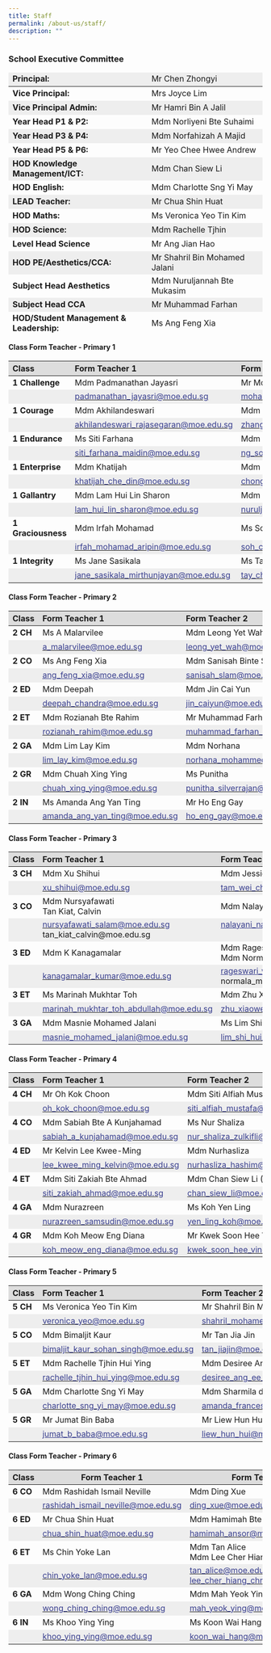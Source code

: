 ```yaml
---
title: Staff
permalink: /about-us/staff/
description: ""
---
```

### School Executive Committee


<table width="450" height="516" class="tg">
  <thead>
    <tr>
      <td width="298" height="28" bgcolor="#eee" class="tg-dgl5" style="text-align: left"><strong>Principal:<span style=""></span></strong></td>
      <td width="257" bgcolor="#eee" class="tg-zr06" style="text-align: left">Mr Chen Zhongyi</td>
    </tr>
  </thead>
  <tbody>
    <tr>
      <td height="28" class="tg-mdf1"><strong>Vice Principal:</strong></td>
      <td class="tg-faf8">Mrs Joyce Lim </td>
    </tr>
    <tr>
      <td height="28" bgcolor="#eee" class="tg-dgl5"><strong>Vice Principal Admin:</strong></td>
      <td bgcolor="#eee" class="tg-zr06">Mr Hamri Bin A Jalil</td>
    </tr>
    <tr>
      <td height="28" class="tg-mdf1"><strong>Year Head P1 &amp; P2:</strong></td>
      <td class="tg-faf8">Mdm Norliyeni Bte Suhaimi</td>
    </tr>
    <tr>
      <td height="28" bgcolor="#eee" class="tg-dgl5"><strong>Year Head P3 &amp; P4:</strong></td>
      <td bgcolor="#eee" class="tg-zr06">Mdm Norfahizah A Majid</td>
    </tr>
    <tr>
      <td height="28" class="tg-mdf1"><strong>Year Head P5 &amp; P6:</strong></td>
      <td class="tg-faf8">Mr Yeo Chee Hwee Andrew</td>
    </tr>
    <tr>
      <td height="28" bgcolor="#eee" class="tg-dgl5"><strong>HOD Knowledge Management/ICT:</strong></td>
      <td bgcolor="#eee" class="tg-zr06">Mdm Chan Siew Li</td>
    </tr>
    <tr>
      <td height="28" class="tg-mdf1"><strong>HOD English: </strong></td>
      <td class="tg-faf8">Mdm Charlotte Sng Yi May</td>
    </tr>
    <tr>
      <td height="28" bgcolor="#eee" class="tg-8rcp"><strong><span class="tg-mdf1">LEAD Teacher:</span></strong></td>
      <td bgcolor="#eee" class="tg-zr06">Mr Chua Shin Huat</td>
    </tr>
    <tr>
      <td height="28" class="tg-mdf1"><strong>HOD Maths:<br>
      </strong></td>
      <td class="tg-faf8">Ms Veronica Yeo Tin Kim<br></td>
    </tr>
    <tr bgcolor="#eee">
      <td height="28" class="tg-dgl5"><strong>HOD Science:</strong></td>
      <td class="tg-zr06">Mdm Rachelle Tjhin</td>
    </tr>
    <tr>
      <td height="28" class="tg-mdf1"><strong>Level Head Science</strong></td>
      <td class="tg-faf8">Mr  Ang Jian Hao</td>
    </tr>
    <tr>
      <td height="28" bgcolor="#eee" class="tg-dgl5"><strong>HOD PE/Aesthetics/CCA:</strong></td>
      <td bgcolor="#eee" class="tg-zr06">Mr Shahril Bin Mohamed Jalani</td>
    </tr>
    <tr>
      <td height="28" class="tg-mdf1"><strong>Subject Head Aesthetics</strong></td>
      <td class="tg-faf8">Mdm Nuruljannah Bte Mukasim</td>
    </tr>
    <tr bgcolor="#eee">
      <td height="28" class="tg-dgl5"><strong>Subject Head CCA</strong></td>
      <td class="tg-zr06">Mr Muhammad Farhan</td>
    </tr>
    <tr>
      <td height="28" class="tg-mdf1"><strong>HOD/Student Management &amp; Leadership:</strong></td>
      <td class="tg-faf8">Ms Ang Feng Xia</td>
    </tr>
    <tr bgcolor="#eee">
      <td height="28" class="tg-dgl5"><strong>HOD/Character &amp; Citizenship Education:</strong></td>
      <td class="tg-zr06">Mrs Alice Tan</td>
    </tr>
    <tr>
      <td height="28" class="tg-mdf1"><strong>Subject Head CCE</strong></td>
      <td class="tg-faf8">Ms  Khoo Ying Ying</td>
    </tr>
    <tr>
      <td height="28" bgcolor="#eee" class="tg-dgl5"><strong>HOD/School Staff Development:</strong></td>
      <td bgcolor="#eee" class="tg-zr06">Mrs Rashidah Neville</td>
    </tr>
    <tr>
      <td height="28" class="tg-mdf1"><strong>HOD/Mother Tongue</strong></td>
      <td class="tg-faf8">Mdm Christine Lee</td>
    </tr>
    <tr>
      <td height="28" bgcolor="#eee" class="tg-dgl5"><strong>Level Head Chinese</strong></td>
      <td bgcolor="#eee" class="tg-zr06">Mdm Mah Yeok Ying</td>
    </tr>
  </tbody>
</table>

#### Class Form Teacher - Primary 1
<table width="600" class="tg">
  <thead>
    <tr>
      <th width="125" bgcolor="#ddd" class="tg-dgl5" style="text-align: left">Class</th>
      <th width="257" height="28" bgcolor="#ddd" class="tg-dgl5" style="text-align: left">Form Teacher 1</th>
      <th width="257" bgcolor="#ddd" class="tg-dgl5" style="text-align: left">Form Teacher 2</th>
    </tr>
  </thead>
  <tbody>
    <tr>
      <td height="28" class="tg-faf8"><strong>1 Challenge</strong></td>
      <td height="28" class="tg-9678">Mdm Padmanathan Jayasri<br></td>
      <td height="28" class="tg-faf8">Mr Mohd Fadzeel<br></td>
    </tr>
    <tr>
      <td height="28" bgcolor="#eee" class="tg-zr06"></td>
      <td height="28" bgcolor="#eee" class="tg-wmsy"><a href="mailto:padmanathan_jayasri@moe.edu.sg"><span style="text-decoration:none;color:#383E8E">padmanathan_jayasri@moe.edu.sg</span></a><br></td>
      <td height="28" bgcolor="#eee" class="tg-wmsy"><a href="mailto:mohamed_fadzeel_abdul_rahm@moe.edu.sg"><span style="text-decoration:none;color:#383E8E">mohamed_fadzeel_abdul_rahm@moe.edu.sg</span></a><br></td>
    </tr>
    <tr>
      <td height="28" class="tg-faf8"><strong>1 Courage</strong></td>
      <td height="28" class="tg-faf8">Mdm Akhilandeswari<br></td>
      <td height="28" class="tg-faf8">Mdm Zhang Zhe Jin<br></td>
    </tr>
    <tr>
      <td height="28" bgcolor="#eee" class="tg-zr06"></td>
      <td height="28" bgcolor="#eee" class="tg-wmsy"><a href="mailto:akhilandeswari_rajasegaran@moe.edu.sg"><span style="text-decoration:none;color:#383E8E">akhilandeswari_rajasegaran@moe.edu.sg</span></a><br></td>
      <td height="28" bgcolor="#eee" class="tg-wmsy"><a href="mailto:zhang_zhe_jin@moe.edu.sg"><span style="text-decoration:none;color:#383E8E">zhang_zhe_jin@moe.edu.sg</span></a><br></td>
    </tr>
    <tr>
      <td height="28" class="tg-faf8"><strong>1 Endurance</strong></td>
      <td height="28" class="tg-9678">Ms Siti Farhana<br></td>
      <td height="28" class="tg-faf8">Mdm Ng Soek Mui <br></td>
    </tr>
    <tr>
      <td height="28" bgcolor="#eee" class="tg-zr06"></td>
      <td height="28" bgcolor="#eee" class="tg-wmsy"><a href="mailto:siti_farhana_maidin@moe.edu.sg"><span style="text-decoration:none;color:#383E8E">siti_farhana_maidin@moe.edu.sg</span></a></td>
      <td height="28" bgcolor="#eee" class="tg-wmsy"><a href="mailto:ng_soek_mui@moe.edu.sg"><span style="text-decoration:none;color:#383E8E">ng_soek_mui@moe.edu.sg</span></a><br></td>
    </tr>
    <tr>
      <td height="28" class="tg-faf8"><strong>1 Enterprise</strong></td>
      <td height="28" class="tg-faf8">Mdm Khatijah<br></td>
      <td height="28" class="tg-9678">Mdm Chong You Kim<br></td>
    </tr>
    <tr>
      <td height="28" bgcolor="#eee" class="tg-zr06"></td>
      <td height="28" bgcolor="#eee" class="tg-wmsy"><a href="mailto:khatijah_che_din@moe.edu.sg"><span style="text-decoration:none;color:#383E8E">khatijah_che_din@moe.edu.sg</span></a><br></td>
      <td height="28" bgcolor="#eee" class="tg-wmsy"><a href="mailto:chong_you_kim@moe.edu.sg"><span style="text-decoration:none;color:#383E8E">chong_you_kim@moe.edu.sg</span></a><br></td>
    </tr>
    <tr>
      <td height="28" class="tg-faf8"><strong>1 Gallantry</strong></td>
      <td height="28" class="tg-faf8">Mdm Lam Hui Lin Sharon <br></td>
      <td height="28" class="tg-9678">Mdm Nuruljannah</td>
    </tr>
    <tr>
      <td height="28" bgcolor="#eee" class="tg-zr06"></td>
      <td height="28" bgcolor="#eee" class="tg-wmsy"><a href="mailto:lam_hui_lin_sharon@moe.edu.sg"><span style="text-decoration:none;color:#383E8E">lam_hui_lin_sharon@moe.edu.sg</span></a><br></td>
      <td height="28" bgcolor="#eee" class="tg-wmsy"><a href="mailto:nuruljannah_mukasim@moe.edu.sg"><span style="text-decoration:none;color:#383E8E">nuruljannah_mukasim@moe.edu.sg</span></a></td>
    </tr>
    <tr>
      <td height="28" class="tg-faf8"><strong>1 Graciousness</strong></td>
      <td height="28" class="tg-faf8">Mdm Irfah Mohamad<br></td>
      <td height="28" class="tg-faf8">Ms Soh Chiew Bee</td>
    </tr>
    <tr>
      <td height="28" bgcolor="#eee" class="tg-zr06"></td>
      <td height="28" bgcolor="#eee" class="tg-wmsy"><a href="mailto:irfah_mohamad_aripin@moe.edu.sg"><span style="text-decoration:none;color:#383E8E">irfah_mohamad_aripin@moe.edu.sg</span></a><br></td>
      <td height="28" bgcolor="#eee" class="tg-wmsy"><a href="mailto:soh_chiew_bee@moe.edu.sg"><span style="text-decoration:none;color:#383E8E">soh_chiew_bee@moe.edu.sg</span></a></td>
    </tr>
    <tr>
      <td height="28" class="tg-faf8"><strong>1 Integrity</strong></td>
      <td height="28" class="tg-9678">Ms Jane Sasikala<br></td>
      <td height="28" class="tg-faf8">Ms Tay Chun Fang</td>
    </tr>
    <tr>
      <td height="28" bgcolor="#eee" class="tg-zr06"></td>
      <td height="28" bgcolor="#eee" class="tg-wmsy"><a href="mailto:jane_sasikala_mirthunjayan@moe.edu.sg"><span style="text-decoration:none;color:#383E8E">jane_sasikala_mirthunjayan@moe.edu.sg</span></a><br></td>
      <td height="28" bgcolor="#eee" class="tg-wmsy"><a href="mailto:tay_chun_fang@moe.edu.sg"><span style="text-decoration:none;color:#383E8E">tay_chun_fang@moe.edu.sg</span></a></td>
    </tr>
  </tbody>
</table>

#### Class Form Teacher - Primary 2

<table class="tg">
  <thead>
    <tr>
      <th width="97" height="28" bgcolor="#ddd" class="tg-1wig" style="text-align: left">Class</th>
      <th width="273" bgcolor="#ddd" class="tg-1wig" style="text-align: left">Form Teacher 1</th>
      <th width="297" bgcolor="#ddd" class="tg-1wig" style="text-align: left">Form Teacher 2</th>
    </tr>
  </thead>
  <tbody>
    <tr>
      <td height="28" class="tg-faf8"><strong>2 CH</strong></td>
      <td class="tg-faf8">Ms A Malarvilee<br></td>
      <td class="tg-faf8">Mdm Leong Yet Wah</td>
    </tr>
    <tr bgcolor="#eee">
      <td height="28" class="tg-cly1"></td>
      <td class="tg-0o4f"><a href="mailto:a_malarvilee@moe.edu.sg"><span style="text-decoration:none;color:#383E8E">a_malarvilee@moe.edu.sg</span></a><br></td>
      <td class="tg-0o4f"><a href="mailto:leong_yet_wah@moe.edu.sg"><span style="text-decoration:none;color:#383E8E">leong_yet_wah@moe.edu.sg</span></a></td>
    </tr>
    <tr>
      <td height="28" class="tg-faf8"><strong>2 CO</strong></td>
      <td class="tg-faf8">Ms Ang Feng Xia<br></td>
      <td class="tg-faf8">Mdm Sanisah Binte Slam</td>
    </tr>
    <tr bgcolor="#eee">
      <td height="28" class="tg-cly1"></td>
      <td class="tg-23ad"><a href="mailto:ang_feng_xia@moe.edu.sg"><span style="text-decoration:underline;color:#383E8E">ang_feng_xia@moe.edu.sg</span></a><br></td>
      <td class="tg-0o4f"><a href="mailto:sanisah_slam@moe.edu.sg"><span style="text-decoration:none;color:#383E8E">sanisah_slam@moe.edu.sg</span></a></td>
    </tr>
    <tr>
      <td height="28" class="tg-faf8"><strong>2 ED</strong></td>
      <td class="tg-faf8">Mdm Deepah <br></td>
      <td class="tg-faf8">Mdm Jin Cai Yun</td>
    </tr>
    <tr bgcolor="#eee">
      <td height="28" class="tg-cly1"></td>
      <td class="tg-0o4f"><a href="mailto:deepah_chandra@moe.edu.sg"><span style="text-decoration:none;color:#383E8E">deepah_chandra@moe.edu.sg</span></a><br></td>
      <td class="tg-23ad"><a href="mailto:jin_caiyun@moe.edu.sg"><span style="text-decoration:underline;color:#383E8E">jin_caiyun@moe.edu.sg</span></a></td>
    </tr>
    <tr>
      <td height="28" class="tg-faf8"><strong>2 ET</strong></td>
      <td class="tg-faf8">Mdm Rozianah Bte Rahim</td>
      <td class="tg-faf8">Mr Muhammad Farhan<br></td>
    </tr>
    <tr bgcolor="#eee">
      <td height="28" class="tg-cly1"></td>
      <td class="tg-0o4f"><a href="mailto:rozianah_rahim@moe.edu.sg"><span style="text-decoration:none;color:#383E8E">rozianah_rahim@moe.edu.sg</span></a></td>
      <td class="tg-0o4f"><a href="mailto:muhammad_farhan_mohd_huzaimy@moe.edu.sg"><span style="text-decoration:none;color:#383E8E">muhammad_farhan_mohd_huzaimy@moe.edu.sg</span></a><br></td>
    </tr>
    <tr>
      <td height="28" class="tg-faf8"><strong>2 GA</strong></td>
      <td class="tg-9678">Mdm Lim Lay Kim</td>
      <td class="tg-faf8">Mdm Norhana<br></td>
    </tr>
    <tr bgcolor="#eee">
      <td height="28" class="tg-cly1"></td>
      <td class="tg-0o4f"><a href="mailto:lim_lay_kim@moe.edu.sg"><span style="text-decoration:none;color:#383E8E">lim_lay_kim@moe.edu.sg</span></a></td>
      <td class="tg-0o4f"><a href="mailto:norhana_mohammed@moe.edu.sg"><span style="text-decoration:none;color:#383E8E">norhana_mohammed@moe.edu.sg</span></a><br></td>
    </tr>
    <tr>
      <td height="28" class="tg-faf8"><strong>2 GR</strong></td>
      <td class="tg-faf8">Mdm Chuah Xing Ying<br></td>
      <td class="tg-faf8">Ms Punitha</td>
    </tr>
    <tr bgcolor="#eee">
      <td height="28" class="tg-cly1"></td>
      <td class="tg-0o4f"><a href="mailto:chuah_xing_ying@moe.edu.sg"><span style="text-decoration:none;color:#383E8E">chuah_xing_ying@moe.edu.sg</span></a><br></td>
      <td class="tg-0o4f"><a href="mailto:punitha_silverrajan@moe.edu.sg"><span style="text-decoration:none;color:#383E8E">punitha_silverrajan@moe.edu.sg</span></a></td>
    </tr>
    <tr>
      <td height="28" class="tg-faf8"><strong> 2 IN</strong></td>
      <td class="tg-faf8">Ms Amanda Ang Yan Ting</td>
      <td class="tg-faf8"> Mr Ho Eng Gay</td>
    </tr>
    <tr bgcolor="#eee">
      <td height="28" class="tg-0lax"></td>
      <td class="tg-0o4f"><a href="mailto:amanda_ang_yan_ting@moe.edu.sg"><span style="text-decoration:none;color:#383E8E">amanda_ang_yan_ting@moe.edu.sg</span></a><br></td>
      <td class="tg-0o4f"><a href="mailto:ho_eng_gay@moe.edu.sg"><span style="text-decoration:none;color:#383E8E">ho_eng_gay@moe.edu.sg</span></a></td>
    </tr>
  </tbody>
</table>

#### Class Form Teacher - Primary 3
<table class="tg">
  <thead>
    <tr>
      <th width="95" height="28" bgcolor="#ddd" class="tg-dgl5" style="text-align: left">Class</th>
      <th width="285" bgcolor="#ddd" class="tg-dgl5" style="text-align: left">Form Teacher 1</th>
      <th width="283" bgcolor="#ddd" class="tg-dgl5" style="text-align: left">Form Teacher 2</th>
    </tr>
  </thead>
  <tbody>
    <tr>
      <td height="28" class="tg-faf8"><strong>3 CH</strong></td>
      <td class="tg-faf8">Mdm Xu Shihui</td>
      <td class="tg-faf8">Mdm Jessica Tam Wei Chee<br></td>
    </tr>
    <tr>
      <td height="28" bgcolor="#eee" class="tg-zr06"></td>
      <td bgcolor="#eee" class="tg-wmsy"><a href="mailto:xu_shihui@moe.edu.sg"><span style="text-decoration:none;color:#383E8E">xu_shihui@moe.edu.sg</span></a></td>
      <td bgcolor="#eee" class="tg-wmsy"><a href="mailto:tam_wei_chee_jessica@moe.edu.sg"><span style="text-decoration:none;color:#383E8E">tam_wei_chee_jessica@moe.edu.sg</span></a><br></td>
    </tr>
    <tr>
      <td height="28" class="tg-faf8"><strong>3 CO</strong></td>
      <td class="tg-faf8">Mdm Nursyafawati <br>
        Tan Kiat, Calvin</td>
      <td class="tg-faf8">Mdm Nalayani Nair</td>
    </tr>
    <tr>
      <td height="28" bgcolor="#eee" class="tg-zr06"></td>
      <td bgcolor="#eee" class="tg-wmsy"><a href="mailto:nursyafawati_salam@moe.edu.sg"><span style="text-decoration:none;color:#383E8E">nursyafawati_salam@moe.edu.sg</span></a><br>
        tan_kiat_calvin@moe.edu.sg</td>
      <td valign="top" bgcolor="#eee" class="tg-ugoc"><a href="mailto:nalayani_nair_mukunan_nair@moe.edu.sg"><span style="text-decoration:underline;color:#383E8E">nalayani_nair_mukunan_nair@moe.edu.sg</span></a></td>
    </tr>
    <tr>
      <td height="28" class="tg-faf8"><strong>3 ED</strong></td>
      <td class="tg-faf8">Mdm K Kanagamalar <br></td>
      <td class="tg-faf8">Mdm Rageswari Virayah <br>
        Mdm Normala</td>
    </tr>
    <tr>
      <td height="28" bgcolor="#eee" class="tg-zr06"></td>
      <td bgcolor="#eee" class="tg-wmsy"><a href="mailto:kanagamalar_kumar@moe.edu.sg"><span style="text-decoration:none;color:#383E8E">kanagamalar_kumar@moe.edu.sg</span></a><br></td>
      <td bgcolor="#eee" class="tg-zr06"><a href="mailto:rageswari_virayah@moe.edu.sg"><span style="text-decoration:underline;color:#383E8E">rageswari_virayah@moe.edu.sg</span></a><br>
        normala_mohamed_jais@moe.edu.sg</td>
    </tr>
    <tr>
      <td height="28" class="tg-faf8"><strong>3 ET</strong></td>
      <td class="tg-faf8">Ms Marinah Mukhtar Toh<br></td>
      <td class="tg-faf8">Mdm Zhu Xiaowei</td>
    </tr>
    <tr>
      <td height="28" bgcolor="#eee" class="tg-zr06"></td>
      <td bgcolor="#eee" class="tg-wmsy"><a href="mailto:marinah_mukhtar_toh_abdullah@moe.edu.sg"><span style="text-decoration:none;color:#383E8E">marinah_mukhtar_toh_abdullah@moe.edu.sg</span></a><br></td>
      <td bgcolor="#eee" class="tg-wmsy"><a href="mailto:zhu_xiaowei@moe.edu.sg"><span style="text-decoration:none;color:#383E8E">zhu_xiaowei@moe.edu.sg</span></a></td>
    </tr>
    <tr>
      <td height="28" class="tg-faf8"><strong>3 GA</strong></td>
      <td class="tg-faf8">Mdm Masnie Mohamed Jalani</td>
      <td class="tg-faf8">Ms Lim Shi Hui <br></td>
    </tr>
    <tr>
      <td height="28" bgcolor="#eee" class="tg-zr06"></td>
      <td bgcolor="#eee" class="tg-ugoc"><a href="mailto:masnie_mohamed_jalani@moe.edu.sg"><span style="text-decoration:underline;color:#383E8E">masnie_mohamed_jalani@moe.edu.sg</span></a><br></td>
      <td bgcolor="#eee" class="tg-wmsy"><a href="mailto:lim_shi_hui_a@moe.edu.sg"><span style="text-decoration:none;color:#383E8E">lim_shi_hui_a@moe.edu.sg</span></a><br></td>
    </tr>
  </tbody>
</table>

#### Class Form Teacher - Primary 4
<table class="tg">
  <thead>
    <tr>
      <th width="95" height="28" bgcolor="#ddd" class="tg-dgl5" style="text-align: left">Class</th>
      <th width="272" bgcolor="#ddd" class="tg-dgl5" style="text-align: left">Form Teacher 1</th>
      <th width="294" bgcolor="#ddd" class="tg-dgl5" style="text-align: left">Form Teacher 2</th>
    </tr>
  </thead>
  <tbody>
    <tr>
      <td height="28" class="tg-faf8"><strong>4 CH</strong></td>
      <td class="tg-faf8">Mr Oh Kok Choon<br></td>
      <td class="tg-faf8">Mdm Siti Alfiah Mustafa<br></td>
    </tr>
    <tr>
      <td height="28" bgcolor="#eee" class="tg-zr06"></td>
      <td bgcolor="#eee" class="tg-wmsy"><a href="mailto:oh_kok_choon@moe.edu.sg"><span style="text-decoration:none;color:#383E8E">oh_kok_choon@moe.edu.sg</span></a><br></td>
      <td bgcolor="#eee" class="tg-wmsy"><a href="mailto:siti_alfiah_mustafa@moe.edu.sg"><span style="text-decoration:none;color:#383E8E">siti_alfiah_mustafa@moe.edu.sg</span></a><br></td>
    </tr>
    <tr>
      <td height="28" class="tg-faf8"><strong>4 CO</strong></td>
      <td class="tg-faf8">Mdm Sabiah Bte A Kunjahamad<br></td>
      <td class="tg-faf8">Ms Nur Shaliza<br></td>
    </tr>
    <tr>
      <td height="28" bgcolor="#eee" class="tg-zr06"></td>
      <td bgcolor="#eee" class="tg-wmsy"><a href="mailto:sabiah_a_kunjahamad@moe.edu.sg"><span style="text-decoration:none;color:#383E8E">sabiah_a_kunjahamad@moe.edu.sg</span></a><br></td>
      <td bgcolor="#eee" class="tg-wmsy"><a href="mailto:nur_shaliza_zulkifli@moe.edu.sg"><span style="text-decoration:none;color:#383E8E">nur_shaliza_zulkifli@moe.edu.sg</span></a><br></td>
    </tr>
    <tr>
      <td height="28" class="tg-faf8"><strong>4 ED</strong></td>
      <td class="tg-faf8">Mr Kelvin Lee Kwee-Ming<br></td>
      <td class="tg-faf8">Mdm Nurhasliza<br></td>
    </tr>
    <tr>
      <td height="28" bgcolor="#eee" class="tg-zr06"></td>
      <td bgcolor="#eee" class="tg-wmsy"><a href="mailto:lee_kwee_ming_kelvin@moe.edu.sg"><span style="text-decoration:none;color:#383E8E">lee_kwee_ming_kelvin@moe.edu.sg</span></a><br></td>
      <td bgcolor="#eee" class="tg-wmsy"><a href="mailto:nurhasliza_hashim@moe.edu.sg"><span style="text-decoration:none;color:#383E8E">nurhasliza_hashim@moe.edu.sg</span></a><br></td>
    </tr>
    <tr>
      <td height="28" class="tg-faf8"><strong>4 ET</strong></td>
      <td class="tg-faf8">Mdm Siti Zakiah Bte Ahmad<br></td>
      <td class="tg-faf8">Mdm Chan Siew Li (Christy)<br></td>
    </tr>
    <tr>
      <td height="28" bgcolor="#eee" class="tg-zr06"></td>
      <td bgcolor="#eee" class="tg-wmsy"><a href="mailto:siti_zakiah_ahmad@moe.edu.sg"><span style="text-decoration:none;color:#383E8E">siti_zakiah_ahmad@moe.edu.sg</span></a><br></td>
      <td bgcolor="#eee" class="tg-wmsy"><a href="mailto:chan_siew_li@moe.edu.sg"><span style="text-decoration:none;color:#383E8E">chan_siew_li@moe.edu.sg</span></a><br></td>
    </tr>
    <tr>
      <td height="28" class="tg-faf8"><strong>4 GA</strong></td>
      <td class="tg-faf8">Mdm Nurazreen<br></td>
      <td class="tg-faf8">Ms Koh Yen Ling<br></td>
    </tr>
    <tr>
      <td height="28" bgcolor="#eee" class="tg-zr06"></td>
      <td bgcolor="#eee" class="tg-wmsy"><a href="mailto:nurazreen_samsudin@moe.edu.sg"><span style="text-decoration:none;color:#383E8E">nurazreen_samsudin@moe.edu.sg</span></a><br></td>
      <td bgcolor="#eee" class="tg-wmsy"><a href="mailto:yen_ling_koh@moe.edu.sg"><span style="text-decoration:none;color:#383E8E">yen_ling_koh@moe.edu.sg</span></a><br></td>
    </tr>
    <tr>
      <td height="28" class="tg-faf8"><strong>4 GR</strong></td>
      <td class="tg-faf8">Mdm Koh Meow Eng Diana<br></td>
      <td class="tg-faf8">Mr Kwek Soon Hee Vincent<br></td>
    </tr>
    <tr>
      <td height="28" bgcolor="#eee" class="tg-zr06"></td>
      <td bgcolor="#eee" class="tg-wmsy"><a href="mailto:koh_meow_eng_diana@moe.edu.sg"><span style="text-decoration:none;color:#383E8E">koh_meow_eng_diana@moe.edu.sg</span></a><br></td>
      <td bgcolor="#eee" class="tg-wmsy"><a href="mailto:kwek_soon_hee_vincent@moe.edu.sg"><span style="text-decoration:none;color:#383E8E">kwek_soon_hee_vincent@moe.edu.sg</span></a><br></td>
    </tr>
  </tbody>
</table>

#### Class Form Teacher - Primary 5
<table class="tg">
  <thead>
    <tr>
      <th width="92" height="28" bgcolor="#ddd" class="tg-dgl5" style="text-align: left">Class</th>
      <th width="272" bgcolor="#ddd" class="tg-dgl5" style="text-align: left">Form Teacher 1</th>
      <th width="299" bgcolor="#ddd" class="tg-dgl5" style="text-align: left">Form Teacher 2</th>
    </tr>
  </thead>
  <tbody>
    <tr>
      <td height="28" class="tg-faf8"><strong>5 CH</strong></td>
      <td class="tg-faf8">Ms Veronica Yeo Tin Kim<br></td>
      <td class="tg-faf8">Mr Shahril Bin Mohamed Jalani<br></td>
    </tr>
    <tr>
      <td height="28" bgcolor="#eee" class="tg-zr06"></td>
      <td bgcolor="#eee" class="tg-wmsy"><a href="mailto:veronica_yeo@moe.edu.sg"><span style="text-decoration:none;color:#383E8E">veronica_yeo@moe.edu.sg</span></a><br></td>
      <td bgcolor="#eee" class="tg-wmsy"><a href="mailto:shahril_mohamed_jalani@moe.edu.sg"><span style="text-decoration:none;color:#383E8E">shahril_mohamed_jalani@moe.edu.sg</span></a><br></td>
    </tr>
    <tr>
      <td height="28" class="tg-faf8"><strong>5 CO</strong></td>
      <td class="tg-faf8">Mdm Bimaljit Kaur<br></td>
      <td class="tg-faf8">Mr Tan Jia Jin<br></td>
    </tr>
    <tr>
      <td height="28" bgcolor="#eee" class="tg-zr06"></td>
      <td bgcolor="#eee" class="tg-wmsy"><a href="mailto:bimaljit_kaur_sohan_singh@moe.edu.sg"><span style="text-decoration:none;color:#383E8E">bimaljit_kaur_sohan_singh@moe.edu.sg</span></a><br></td>
      <td bgcolor="#eee" class="tg-wmsy"><a href="mailto:tan_jiajin@moe.edu.sg"><span style="text-decoration:none;color:#383E8E">tan_jiajin@moe.edu.sg</span></a><br></td>
    </tr>
    <tr>
      <td height="28" class="tg-faf8"><strong>5 ET</strong></td>
      <td class="tg-9678">Mdm Rachelle Tjhin Hui Ying<br></td>
      <td class="tg-faf8">Mdm Desiree Ang Ee Chin<br></td>
    </tr>
    <tr>
      <td height="28" bgcolor="#eee" class="tg-zr06"></td>
      <td bgcolor="#eee" class="tg-wmsy"><a href="mailto:rachelle_tjhin_hui_ying@moe.edu.sg"><span style="text-decoration:none;color:#383E8E">rachelle_tjhin_hui_ying@moe.edu.sg</span></a><br></td>
      <td bgcolor="#eee" class="tg-wmsy"><a href="mailto:desiree_ang_ee_chin@moe.edu.sg"><span style="text-decoration:none;color:#383E8E">desiree_ang_ee_chin@moe.edu.sg</span></a><br></td>
    </tr>
    <tr>
      <td height="28" class="tg-faf8"><strong>5 GA</strong></td>
      <td class="tg-faf8">Mdm Charlotte Sng Yi May<br></td>
      <td class="tg-faf8">Mdm Sharmila d/o Divakaran Amanda</td>
    </tr>
    <tr>
      <td height="28" bgcolor="#eee" class="tg-zr06"></td>
      <td bgcolor="#eee" class="tg-wmsy"><a href="mailto:charlotte_sng_yi_may@moe.edu.sg"><span style="text-decoration:none;color:#383E8E">charlotte_sng_yi_may@moe.edu.sg</span></a><br></td>
      <td bgcolor="#eee" class="tg-wmsy"><a href="mailto:amanda_frances_sharmila_di@moe.edu.sg"><span style="text-decoration:none;color:#383E8E">amanda_frances_sharmila_di@moe.edu.sg</span></a></td>
    </tr>
    <tr>
      <td height="28" class="tg-faf8"><strong>5 GR</strong></td>
      <td class="tg-faf8">Mr Jumat Bin Baba</td>
      <td class="tg-faf8">Mr Liew Hun Hui<br></td>
    </tr>
    <tr>
      <td height="28" bgcolor="#eee" class="tg-zr06"></td>
      <td bgcolor="#eee" class="tg-ugoc"><a href="mailto:jumat_b_baba@moe.edu.sg"><span style="text-decoration:underline;color:#383E8E">jumat_b_baba@moe.edu.sg</span></a></td>
      <td bgcolor="#eee" class="tg-zr06"><a href="mailto:liew_hun_hui@moe.edu.sg"><span style="text-decoration:underline;color:#383E8E">liew_hun_hui@moe.edu.sg</span></a><br></td>
    </tr>
  </tbody>
</table>

#### Class Form Teacher - Primary 6
<table width="683" height="352" class="tg">
  <thead>
    <tr>
      <th width="94" height="28" bgcolor="#ddd" class="tg-dgl5">Class</th>
      <th width="273" bgcolor="#ddd" class="tg-dgl5">Form Teacher 1</th>
      <th width="296" bgcolor="#ddd" class="tg-dgl5">Form Teacher 2</th>
    </tr>
  </thead>
  <tbody>
    <tr>
      <td height="28" class="tg-faf8"><strong>6 CO</strong></td>
      <td class="tg-faf8">Mdm Rashidah Ismail Neville<br></td>
      <td class="tg-faf8">Mdm Ding Xue<br></td>
    </tr>
    <tr>
      <td height="28" bgcolor="#eee" class="tg-zr06"></td>
      <td bgcolor="#eee" class="tg-wmsy"><a href="mailto:rashidah_ismail_neville@moe.edu.sg"><span style="text-decoration:none;color:#383E8E">rashidah_ismail_neville@moe.edu.sg</span></a><br></td>
      <td bgcolor="#eee" class="tg-wmsy"><a href="mailto:ding_xue@moe.edu.sg"><span style="text-decoration:none;color:#383E8E">ding_xue@moe.edu.sg</span></a><br></td>
    </tr>
    <tr>
      <td height="28" class="tg-faf8"><strong>6 ED</strong></td>
      <td class="tg-faf8">Mr Chua Shin Huat<br></td>
      <td class="tg-faf8">Mdm Hamimah Bte Ansori<br></td>
    </tr>
    <tr>
      <td height="28" bgcolor="#eee" class="tg-zr06"></td>
      <td bgcolor="#eee" class="tg-wmsy"><a href="mailto:chua_shin_huat@moe.edu.sg"><span style="text-decoration:none;color:#383E8E">chua_shin_huat@moe.edu.sg</span></a><br></td>
      <td bgcolor="#eee" class="tg-wmsy"><a href="mailto:hamimah_ansor@moe.edu.sg"><span style="text-decoration:none;color:#383E8E">hamimah_ansor@moe.edu.sg</span></a><br></td>
    </tr>
    <tr>
      <td height="28" class="tg-faf8"><strong>6 ET</strong></td>
      <td class="tg-9678">Ms Chin Yoke Lan<br></td>
      <td class="tg-9678">Mdm Tan Alice<br>
        Mdm Lee Cher Hiang Christine<br></td>
    </tr>
    <tr>
      <td height="28" bgcolor="#eee" class="tg-zr06"></td>
      <td bgcolor="#eee" class="tg-wmsy"><a href="mailto:chin_yoke_lan@moe.edu.sg"><span style="text-decoration:none;color:#383E8E">chin_yoke_lan@moe.edu.sg</span></a><br></td>
      <td bgcolor="#eee" class="tg-wmsy"><a href="mailto:tan_alice@moe.edu.sg"><span style="text-decoration:none;color:#383E8E">tan_alice@moe.edu.sg</span></a><br>
        <a href="mailto:lee_cher_hiang_christine@moe.edu.sg"><span style="text-decoration:none;color:#383E8E">lee_cher_hiang_christine@moe.edu.sg</span></a><br></td>
    </tr>
    <tr>
      <td height="28" class="tg-faf8"><strong>6 GA</strong></td>
      <td class="tg-9678">Mdm Wong Ching Ching<br></td>
      <td class="tg-9678">Mdm Mah Yeok Ying<br></td>
    </tr>
    <tr>
      <td height="28" bgcolor="#eee" class="tg-zr06"></td>
      <td bgcolor="#eee" class="tg-wmsy"><a href="mailto:wong_ching_ching@moe.edu.sg"><span style="text-decoration:none;color:#383E8E">wong_ching_ching@moe.edu.sg</span></a><br></td>
      <td bgcolor="#eee" class="tg-wmsy"><a href="mailto:mah_yeok_ying@moe.edu.sg"><span style="text-decoration:none;color:#383E8E">mah_yeok_ying@moe.edu.sg</span></a><br></td>
    </tr>
    <tr>
      <td height="28" class="tg-faf8"><strong>6 IN</strong></td>
      <td class="tg-9678">Ms Khoo Ying Ying<br></td>
      <td class="tg-9678">Ms Koon Wai Hang<br></td>
    </tr>
    <tr>
      <td height="28" bgcolor="#eee" class="tg-zr06"></td>
      <td bgcolor="#eee" class="tg-wmsy"><a href="mailto:khoo_ying_ying@moe.edu.sg"><span style="text-decoration:none;color:#383E8E">khoo_ying_ying@moe.edu.sg</span></a><br></td>
      <td bgcolor="#eee" class="tg-wmsy"><a href="mailto:koon_wai_hang@moe.edu.sg"><span style="text-decoration:none;color:#383E8E">koon_wai_hang@moe.edu.sg</span></a><br></td>
    </tr>
  </tbody>
</table>